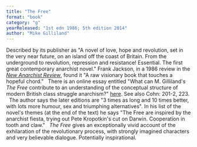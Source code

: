 ```yaml
---
title: "The Free"
format: "book"
category: "g"
yearReleased: "1st edn 1986; 5th edition 2014"
author: "Mike Gilliland"
---
```

Described by its publisher as "A novel of love, hope and revolution, set in the very near future, on an island off the coast of Britain. From the underground to revolution, repression and resistance! Essential. The first great contemporary anarchist novel." Frank Jackson, in a 1986 review in the <a href="http://www.thesparrowsnest.org.uk/collections/public_archive/PAR0106.pdf">_New Anarchist Review_</a>, found it "A raw visionary book that touches a  hopeful chord."
 
There is an  online essay entitled "What can M.  Gilliland's _The Free_ contribute to an understanding of the conceptual  structure of modern British class struggle anarchism?" <a href="http://www.geocities.com/CapitolHill/Congress/1346/pThefreehtml.htm"> here</a>. See also Cohn: 201-2, 223.
 
The author says the later editions are "3 times as long and 10 times better, with lots more humour, sex and  triumphing alternatives". In his list of the novel's themes (at the end of  the text) he says "The Free are inspired by the anarchist fiesta, trying out  Pete Kropotkin's cut on Darwin. Cooperation in tooth and claw."
 
_The Free_ gives an exceptionally vivid  account of the exhilaration of the revolutionary process, with strongly imagined  characters and very believable dialogue. Potentially inspirational.
